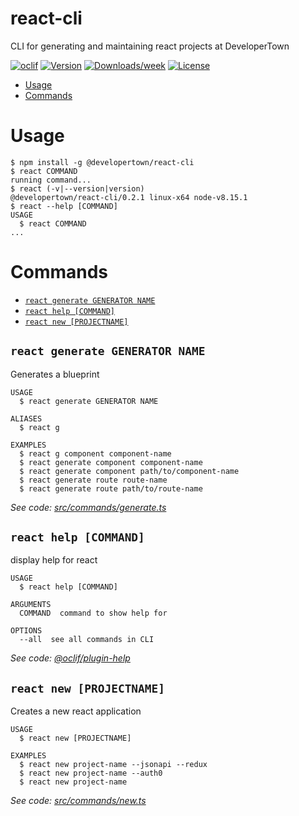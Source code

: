 react-cli
=========

CLI for generating and maintaining react projects at DeveloperTown

[![oclif](https://img.shields.io/badge/cli-oclif-brightgreen.svg)](https://oclif.io)
[![Version](https://img.shields.io/npm/v/react-cli.svg)](https://npmjs.org/package/react-cli)
[![Downloads/week](https://img.shields.io/npm/dw/react-cli.svg)](https://npmjs.org/package/react-cli)
[![License](https://img.shields.io/npm/l/react-cli.svg)](https://github.com/developertown/react-cli/blob/master/package.json)

<!-- toc -->
* [Usage](#usage)
* [Commands](#commands)
<!-- tocstop -->
# Usage
<!-- usage -->
```sh-session
$ npm install -g @developertown/react-cli
$ react COMMAND
running command...
$ react (-v|--version|version)
@developertown/react-cli/0.2.1 linux-x64 node-v8.15.1
$ react --help [COMMAND]
USAGE
  $ react COMMAND
...
```
<!-- usagestop -->
# Commands
<!-- commands -->
* [`react generate GENERATOR NAME`](#react-generate-generator-name)
* [`react help [COMMAND]`](#react-help-command)
* [`react new [PROJECTNAME]`](#react-new-projectname)

## `react generate GENERATOR NAME`

Generates a blueprint

```
USAGE
  $ react generate GENERATOR NAME

ALIASES
  $ react g

EXAMPLES
  $ react g component component-name
  $ react generate component component-name
  $ react generate component path/to/component-name
  $ react generate route route-name
  $ react generate route path/to/route-name
```

_See code: [src/commands/generate.ts](https://github.com/developertown/react-cli/blob/v0.2.1/src/commands/generate.ts)_

## `react help [COMMAND]`

display help for react

```
USAGE
  $ react help [COMMAND]

ARGUMENTS
  COMMAND  command to show help for

OPTIONS
  --all  see all commands in CLI
```

_See code: [@oclif/plugin-help](https://github.com/oclif/plugin-help/blob/v2.1.6/src/commands/help.ts)_

## `react new [PROJECTNAME]`

Creates a new react application

```
USAGE
  $ react new [PROJECTNAME]

EXAMPLES
  $ react new project-name --jsonapi --redux
  $ react new project-name --auth0
  $ react new project-name
```

_See code: [src/commands/new.ts](https://github.com/developertown/react-cli/blob/v0.2.1/src/commands/new.ts)_
<!-- commandsstop -->
